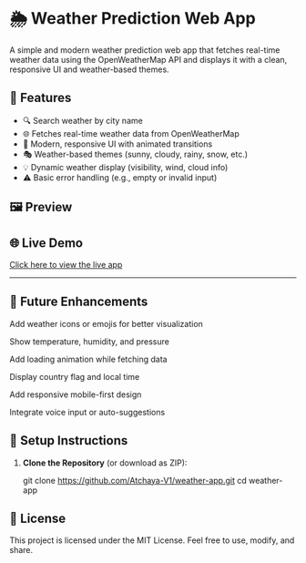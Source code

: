 # 🌦️ Weather Prediction Web App

A simple and modern weather prediction web app that fetches real-time weather data using the OpenWeatherMap API and displays it with a clean, responsive UI and weather-based themes.

## 🚀 Features

- 🔍 Search weather by city name
- 🌐 Fetches real-time weather data from OpenWeatherMap
- 🎨 Modern, responsive UI with animated transitions
- 🎭 Weather-based themes (sunny, cloudy, rainy, snow, etc.)
- 💡 Dynamic weather display (visibility, wind, cloud info)
- ⚠️ Basic error handling (e.g., empty or invalid input)

## 🖼️ Preview

## 🌐 Live Demo

[Click here to view the live app](https://weather-prediction-mauve.vercel.app/)

---

## 📌 Future Enhancements
 Add weather icons or emojis for better visualization

 Show temperature, humidity, and pressure

 Add loading animation while fetching data

 Display country flag and local time

 Add responsive mobile-first design

 Integrate voice input or auto-suggestions

## 🔧 Setup Instructions

1. **Clone the Repository** (or download as ZIP):
   
   git clone https://github.com/Atchaya-V1/weather-app.git
   cd weather-app


  ## 📄 License
This project is licensed under the MIT License.
Feel free to use, modify, and share.


